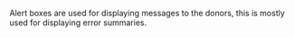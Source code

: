 Alert boxes are used for displaying messages to the donors, this is mostly used for displaying error summaries.